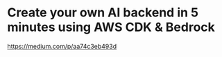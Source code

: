 # Create your own AI backend in 5 minutes using AWS CDK & Bedrock

https://medium.com/p/aa74c3eb493d